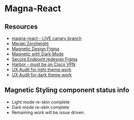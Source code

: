 # Magna-React

## Resources
- [magna-react - LIVE canary branch](https://magna-react.vercel.app/)
- [Meraki Zeroheight](https://zeroheight.com/0a43ab5cd)
- [Magnetic Design Figma](https://www.figma.com/file/oVZWatImEIbl1c8sjdGxi0/%F0%9F%A7%B2--Magnetic-Design-Library)
- [Magnetic with Dark Mode](https://www.figma.com/file/6ILKQfiWVH6yNzPFk9pkz4/%F0%9F%A7%B2--Magnetic-Design-Library%3A-Dark-Mode-%5BWiP%5D-(Copy)?node-id=33305%3A351330&t=50Z46vCCUI2GL5Wf-0)
- [Secure Endpoint redesign Figma](https://www.figma.com/file/lTNjbXom8zSLJljSVQ3083/Secure-Endpoint---Design-System-Audit-(EH)?node-id=0%3A1)
- [Harbor - must be on Cisco VPN](http://harbor.cisco.com/)
- [UX Audit for light theme work](https://www.figma.com/file/X0VO25Cldfla3alNh5nSU5/Magna---React-Audit?t=AU30g7XLW6QTFk5S-0)
- [UX Audit for dark theme work](https://www.figma.com/file/X0VO25Cldfla3alNh5nSU5/Magna---React-Audit?node-id=220%3A12299&t=X9dvwY0ATLLVRqMB-0)

## Magnetic Styling component status info
- Light mode re-skin complete
- Dark mode re-skin complete
- Remaining work will be issue driven.

